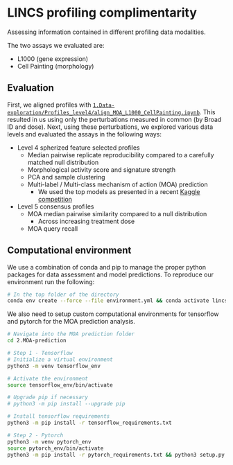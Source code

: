 # LINCS profiling complimentarity

Assessing information contained in different profiling data modalities.

The two assays we evaluated are:

* L1000 (gene expression)
* Cell Painting (morphology)

## Evaluation

First, we aligned profiles with [`1.Data-exploration/Profiles_level4/align_MOA_L1000_CellPainting.ipynb`](1.Data-exploration/Profiles_level4/align_MOA_L1000_CellPainting.ipynb).
This resulted in us using only the perturbations measured in common (by Broad ID and dose).
Next, using these perturbations, we explored various data levels and evaluated the assays in the following ways:

- Level 4 spherized feature selected profiles
  - Median pairwise replicate reproducibility compared to a carefully matched null distribution
  - Morphological activity score and signature strength
  - PCA and sample clustering
  - Multi-label / Multi-class mechanism of action (MOA) prediction
    - We used the top models as presented in a recent [Kaggle competition](https://www.kaggle.com/c/lish-moa)
- Level 5 consensus profiles
  - MOA median pairwise similarity compared to a null distribution
    - Across increasing treatment dose
  - MOA query recall

## Computational environment

We use a combination of conda and pip to manage the proper python packages for data assessment and model predictions.
To reproduce our environment run the following:

```bash
# In the top folder of the directory
conda env create --force --file environment.yml && conda activate lincs-complimentarity && cd 2.MOA-prediction/ && python setup.py && cd ..
```

We also need to setup custom computational environments for tensorflow and pytorch for the MOA prediction analysis.

```bash
# Navigate into the MOA prediction folder
cd 2.MOA-prediction

# Step 1 - Tensorflow
# Initialize a virtual environment
python3 -m venv tensorflow_env

# Activate the environment
source tensorflow_env/bin/activate

# Upgrade pip if necessary
# python3 -m pip install --upgrade pip

# Install tensorflow requirements
python3 -m pip install -r tensorflow_requirements.txt

# Step 2 - Pytorch
python3 -m venv pytorch_env
source pytorch_env/bin/activate
python3 -m pip install -r pytorch_requirements.txt && python3 setup.py
```
